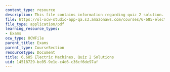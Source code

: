 ```yaml
---
content_type: resource
description: This file contains information regarding quiz 2 solution.
file: https://ol-ocw-studio-app-qa.s3.amazonaws.com/courses/6-685-electric-machines-fall-2013/14518729bc059e1ec4d6c36cf6de97af_MIT6_685F13_quiz02ans.pdf
file_type: application/pdf
learning_resource_types:
- Exams
ocw_type: OCWFile
parent_title: Exams
parent_type: CourseSection
resourcetype: Document
title: 6.685 Electric Machines, Quiz 2 Solutions
uid: 14518729-bc05-9e1e-c4d6-c36cf6de97af
---
```

